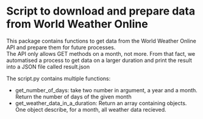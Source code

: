 # Script to download and prepare data from World Weather Online

This package contains functions to get data from the World Weather Online API and prepare them for future processes.  
The API only allows GET methods on a month, not more. From that fact, we automatised a process to get data on a larger duration and print the result into a JSON file called result.json

The script.py contains multiple functions:

- get_number_of_days: take two number in argument, a year and a month. Return the number of days of the given month
- get_weather_data_in_a_duration: Return an array containing objects. One object describe, for a month, all weather data recieved.

